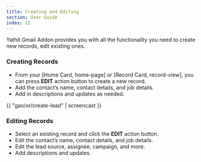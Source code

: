 ```yaml
---
title: Creating and Editing
section: User Guide
index: 12
---
```


Yathit Gmail Addon provides you with all the functionality you need to create new records, edit existing ones.

### Creating Records

* From your [Home Card, home-page] or [Record Card, record-view], you can press **EDIT** action button to create a new record.
* Add the contact’s name, contact details, and job details.
* Add in descriptions and updates as needed.

{{ "gao/xr/create-lead" | screencast }}

### Editing Records

* Select an existing record and click the **EDIT** action button.
* Edit the contact’s name, contact details, and job details.
* Edit the lead source, assignee, campaign, and more.
* Add descriptions and updates.
